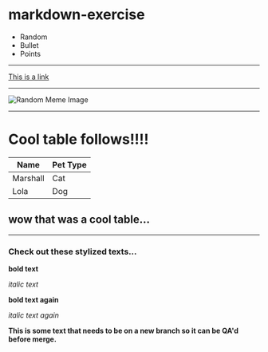 # markdown-exercise

- Random
- Bullet
- Points

---
[This is a link](https://github.com/MikepdXRider/markdown-exercise)

---


![Random Meme Image](https://memegenerator.net/img/instances/74454868/its-the-final-markdown.jpg)

---

# Cool table follows!!!!

| Name     | Pet Type |
|----------|----------|
| Marshall | Cat      |
| Lola     | Dog      |

## wow that was a cool table...
---

### Check out these stylized texts...

__bold text__

_italic text_

**bold text again**

*italic text again*


__This is some text that needs to be on a new branch so it can be QA'd before merge.__
